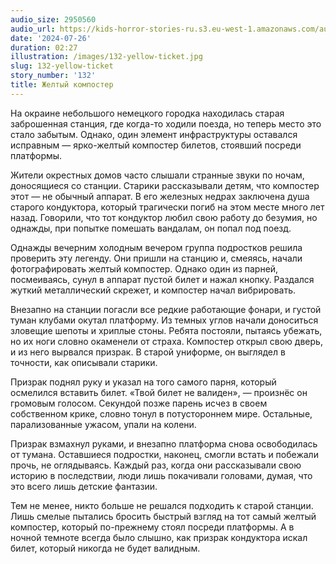 ```yaml
---
audio_size: 2950560
audio_url: https://kids-horror-stories-ru.s3.eu-west-1.amazonaws.com/audio/132-yellow-ticket.mp3
date: '2024-07-26'
duration: 02:27
illustration: /images/132-yellow-ticket.jpg
slug: 132-yellow-ticket
story_number: '132'
title: Желтый компостер
---
```


На окраине небольшого немецкого городка находилась старая заброшенная станция, где когда-то ходили поезда, но теперь место это стало забытым. Однако, один элемент инфраструктуры оставался исправным — ярко-желтый компостер билетов, стоявший посреди платформы.

Жители окрестных домов часто слышали странные звуки по ночам, доносящиеся со станции. Старики рассказывали детям, что компостер этот — не обычный аппарат. В его железных недрах заключена душа старого кондуктора, который трагически погиб на этом месте много лет назад. Говорили, что тот кондуктор любил свою работу до безумия, но однажды, при попытке помешать вандалам, он попал под поезд.

Однажды вечерним холодным вечером группа подростков решила проверить эту легенду. Они пришли на станцию и, смеяясь, начали фотографировать желтый компостер. Однако один из парней, посмеиваясь, сунул в аппарат пустой билет и нажал кнопку. Раздался жуткий металлический скрежет, и компостер начал вибрировать.

Внезапно на станции погасли все редкие работающие фонари, и густой туман клубами окутал платформу. Из темных углов начали доноситься зловещие шепоты и хриплые стоны. Ребята постояли, пытаясь убежать, но их ноги словно окаменели от страха. Компостер открыл свою дверь, и из него вырвался призрак. В старой униформе, он выглядел в точности, как описывали старики.

Призрак поднял руку и указал на того самого парня, который осмелился вставить билет. «Твой билет не валиден», — произнёс он громовым голосом. Секундой позже парень исчез в своем собственном крике, словно тонул в потустороннем мире. Остальные, парализованные ужасом, упали на колени.

Призрак взмахнул руками, и внезапно платформа снова освободилась от тумана. Оставшиеся подростки, наконец, смогли встать и побежали прочь, не оглядываясь. Каждый раз, когда они рассказывали свою историю в последствии, люди лишь покачивали головами, думая, что это всего лишь детские фантазии.

Тем не менее, никто больше не решался подходить к старой станции. Лишь смелые пытались бросить быстрый взгляд на тот самый желтый компостер, который по-прежнему стоял посреди платформы. А в ночной темноте всегда было слышно, как призрак кондуктора искал билет, который никогда не будет валидным.